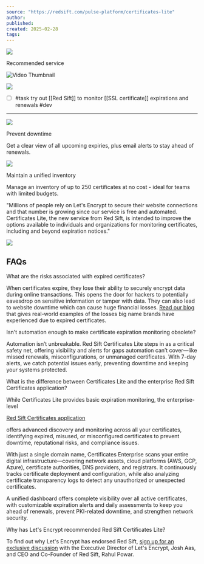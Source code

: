 ```yaml
---
source: "https://redsift.com/pulse-platform/certificates-lite"
author:
published:
created: 2025-02-28
tags:
---
```

![](https://red-sift.cdn.prismic.io/red-sift/Z313WpbqstJ99JUN_letsencrypt-logo-horizontal1.svg)

Recommended service

![Video Thumbnail](https://embed-ssl.wistia.com/deliveries/bf0ef1b1b12d078d2fa4ff7c7cd85470.webp?image_crop_resized=640x361)

![](https://red-sift.cdn.prismic.io/red-sift/Z4_EwZbqstJ99smv_visibilityicon.svg)

- [ ] #task try out [[Red Sift]] to monitor [[SSL certificate]] expirations and renewals #dev
___

![](https://red-sift.cdn.prismic.io/red-sift/Z4_Ev5bqstJ99sms_downtimeicon.svg)

Prevent downtime

Get a clear view of all upcoming expiries, plus email alerts to stay ahead of renewals.

![](https://red-sift.cdn.prismic.io/red-sift/Z4_EwJbqstJ99smt_expenseicon.svg)

Maintain a unified inventory

Manage an inventory of up to 250 certificates at no cost - ideal for teams with limited budgets.

"Millions of people rely on Let's Encrypt to secure their website connections and that number is growing since our service is free and automated. Certificates Lite, the new service from Red Sift, is intended to improve the options available to individuals and organizations for monitoring certificates, including and beyond expiration notices."

![](https://red-sift.cdn.prismic.io/red-sift/Z313WpbqstJ99JUN_letsencrypt-logo-horizontal1.svg)

## FAQs

What are the risks associated with expired certificates?

When certificates expire, they lose their ability to securely encrypt data during online transactions. This opens the door for hackers to potentially eavesdrop on sensitive information or tamper with data. They can also lead to website downtime which can cause huge financial losses. [Read our blog](https://blog.redsift.com/certificates/a-real-world-view-how-expired-certificates-can-cause-service-downtime-and-financial-losses/) that gives real-world examples of the losses big name brands have experienced due to expired certificates.

Isn't automation enough to make certificate expiration monitoring obsolete?

Automation isn’t unbreakable. Red Sift Certificates Lite steps in as a critical safety net, offering visibility and alerts for gaps automation can’t cover—like missed renewals, misconfigurations, or unmanaged certificates. With 7-day alerts, we catch potential issues early, preventing downtime and keeping your systems protected.

What is the difference between Certificates Lite and the enterprise Red Sift Certificates application?

While Certificates Lite provides basic expiration monitoring, the enterprise-level

[Red Sift Certificates application](https://redsift.com/pulse-platform/certificates)

offers advanced discovery and monitoring across all your certificates, identifying expired, misused, or misconfigured certificates to prevent downtime, reputational risks, and compliance issues.

With just a single domain name, Certificates Enterprise scans your entire digital infrastructure—covering network assets, cloud platforms (AWS, GCP, Azure), certificate authorities, DNS providers, and registrars. It continuously tracks certificate deployment and configuration, while also analyzing certificate transparency logs to detect any unauthorized or unexpected certificates.

A unified dashboard offers complete visibility over all active certificates, with customizable expiration alerts and daily assessments to keep you ahead of renewals, prevent PKI-related downtime, and strengthen network security.

Why has Let's Encrypt recommended Red Sift Certificates Lite?

To find out why Let's Encrypt has endorsed Red Sift, [sign up for an exclusive discussion](https://app.livestorm.co/redsift/lets-encrypt-and-red-sift-a-new-era-for-certificate-expiration-monitoring) with the Executive Director of Let's Encrypt, Josh Aas, and CEO and Co-Founder of Red Sift, Rahul Powar.